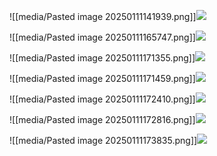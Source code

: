 

![[media/Pasted image 20250111141939.png]]![](https://github.com/Stehfyn/vault/blob/main/vault/media/media/Pasted%20image%2020250111141939.png)


![[media/Pasted image 20250111165747.png]]![](https://github.com/Stehfyn/vault/blob/main/vault/media/media/Pasted%20image%2020250111165747.png)



![[media/Pasted image 20250111171355.png]]![](https://github.com/Stehfyn/vault/blob/main/vault/media/media/Pasted%20image%2020250111171355.png)


![[media/Pasted image 20250111171459.png]]![](https://github.com/Stehfyn/vault/blob/main/vault/media/media/Pasted%20image%2020250111171459.png)



![[media/Pasted image 20250111172410.png]]![](https://github.com/Stehfyn/vault/blob/main/vault/media/media/Pasted%20image%2020250111172410.png)


![[media/Pasted image 20250111172816.png]]![](https://github.com/Stehfyn/vault/blob/main/vault/media/media/Pasted%20image%2020250111172816.png)


![[media/Pasted image 20250111173835.png]]![](https://github.com/Stehfyn/vault/blob/main/vault/media/media/Pasted%20image%2020250111173835.png)


